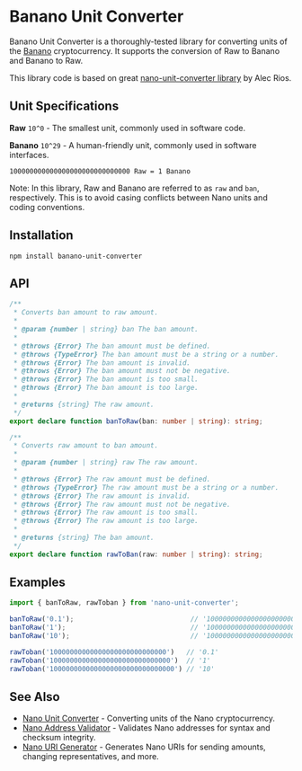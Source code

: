 # Banano Unit Converter

Banano Unit Converter is a thoroughly-tested library for converting units of the [Banano](https://banano.cc/) cryptocurrency. It supports the conversion of Raw to Banano and Banano to Raw.

This library code is based on great [nano-unit-converter library](https://github.com/alecrios/nano-unit-converter) by Alec Rios. 

## Unit Specifications

**Raw** `10^0` - The smallest unit, commonly used in software code.

**Banano** `10^29` - A human-friendly unit, commonly used in software interfaces.

```
100000000000000000000000000000 Raw = 1 Banano
```

Note: In this library, Raw and Banano are referred to as `raw` and `ban`, respectively. This is to avoid casing conflicts between Nano units and coding conventions.

## Installation

```
npm install banano-unit-converter
```

## API

``` ts
/**
 * Converts ban amount to raw amount.
 *
 * @param {number | string} ban The ban amount.
 *
 * @throws {Error} The ban amount must be defined.
 * @throws {TypeError} The ban amount must be a string or a number.
 * @throws {Error} The ban amount is invalid.
 * @throws {Error} The ban amount must not be negative.
 * @throws {Error} The ban amount is too small.
 * @throws {Error} The ban amount is too large.
 *
 * @returns {string} The raw amount.
 */
export declare function banToRaw(ban: number | string): string;
```

``` ts
/**
 * Converts raw amount to ban amount.
 *
 * @param {number | string} raw The raw amount.
 *
 * @throws {Error} The raw amount must be defined.
 * @throws {TypeError} The raw amount must be a string or a number.
 * @throws {Error} The raw amount is invalid.
 * @throws {Error} The raw amount must not be negative.
 * @throws {Error} The raw amount is too small.
 * @throws {Error} The raw amount is too large.
 *
 * @returns {string} The ban amount.
 */
export declare function rawToBan(raw: number | string): string;
```

## Examples

```js
import { banToRaw, rawToban } from 'nano-unit-converter';

banToRaw('0.1');                             // '10000000000000000000000000000'
banToRaw('1');                               // '100000000000000000000000000000'
banToRaw('10');                              // '1000000000000000000000000000000'

rawToban('10000000000000000000000000000')   // '0.1'
rawToban('100000000000000000000000000000')  // '1'
rawToban('1000000000000000000000000000000') // '10'
```

## See Also

- [Nano Unit Converter](https://github.com/alecrios/nano-unit-converter) - Converting units of the Nano cryptocurrency. 
- [Nano Address Validator](https://github.com/alecrios/nano-address-validator) - Validates Nano addresses for syntax and checksum integrity.
- [Nano URI Generator](https://github.com/alecrios/nano-uri-generator) - Generates Nano URIs for sending amounts, changing representatives, and more.
